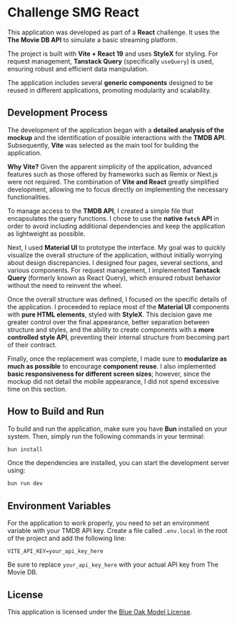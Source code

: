 # Challenge SMG React

This application was developed as part of a **React** challenge. It uses the
**The Movie DB API** to simulate a basic streaming platform.

The project is built with **Vite + React 19** and uses **StyleX** for styling.
For request management, **Tanstack Query** (specifically `useQuery`) is used,
ensuring robust and efficient data manipulation.

The application includes several **generic components** designed to be reused in
different applications, promoting modularity and scalability.

## Development Process

The development of the application began with a **detailed analysis of the
mockup** and the identification of possible interactions with the **TMDB API**.
Subsequently, **Vite** was selected as the main tool for building the
application.

**Why Vite?** Given the apparent simplicity of the application, advanced
features such as those offered by frameworks such as Remix or Next.js were not
required. The combination of **Vite and React** greatly simplified development,
allowing me to focus directly on implementing the necessary functionalities.

To manage access to the **TMDB API**, I created a simple file that encapsulates
the query functions. I chose to use the **native `fetch` API** in order to avoid
including additional dependencies and keep the application as lightweight as
possible.

Next, I used **Material UI** to prototype the interface. My goal was to quickly
visualize the overall structure of the application, without initially worrying
about design discrepancies. I designed four pages, several sections, and various
components. For request management, I implemented **Tanstack Query** (formerly
known as React Query), which ensured robust behavior without the need to
reinvent the wheel.

Once the overall structure was defined, I focused on the specific details of the
application. I proceeded to replace most of the **Material UI** components with
**pure HTML elements**, styled with **StyleX**. This decision gave me greater
control over the final appearance, better separation between structure and
styles, and the ability to create components with a **more controlled style
API**, preventing their internal structure from becoming part of their contract.

Finally, once the replacement was complete, I made sure to **modularize as much
as possible** to encourage **component reuse**. I also implemented **basic
responsiveness for different screen sizes**; however, since the mockup did not
detail the mobile appearance, I did not spend excessive time on this section.

## How to Build and Run

To build and run the application, make sure you have **Bun** installed on your
system. Then, simply run the following commands in your terminal:

```sh
bun install
```

Once the dependencies are installed, you can start the development server using:

```sh
bun run dev
```

## Environment Variables

For the application to work properly, you need to set an environment variable
with your TMDB API key. Create a file called `.env.local` in the root of the
project and add the following line:

```
VITE_API_KEY=your_api_key_here
```

Be sure to replace `your_api_key_here` with your actual API key from The Movie
DB.

## License

This application is licensed under the [Blue Oak Model License](LICENSE.md).
